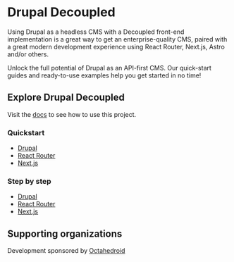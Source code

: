 # Drupal Decoupled

Using Drupal as a headless CMS with a Decoupled front-end implementation is a great way to get an enterprise-quality CMS, paired with a great modern development experience using React Router, Next.js, Astro and/or others.

Unlock the full potential of Drupal as an API-first CMS. Our quick-start guides and ready-to-use examples help you get started in no time!

## Explore Drupal Decoupled

Visit the [docs](https://drupal-decoupled.octahedroid.com/) to see how to use this project.


### Quickstart
- [Drupal](https://drupal-decoupled.octahedroid.com/docs/getting-started/quick-start/drupal/)
- [React Router](https://drupal-decoupled.octahedroid.com/docs/getting-started/quick-start/react-router)
- [Next.js](https://drupal-decoupled.octahedroid.com/docs/getting-started/quick-start/next)

### Step by step
- [Drupal](https://drupal-decoupled.octahedroid.com/docs/getting-started/step-by-step/drupal/install/)
- [React Router](https://drupal-decoupled.octahedroid.com/docs/01-getting-started/02-step-by-step/02-starters/01-react-router/)
- [Next.js](https://drupal-decoupled.octahedroid.com/docs/01-getting-started/02-step-by-step/02-starters/02-next/)

## Supporting organizations

Development sponsored by [Octahedroid](https://octahedroid.com/)

